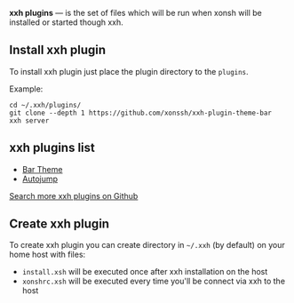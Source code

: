 **xxh plugins** — is the set of files which will be run when xonsh will be installed or started though xxh.

## Install xxh plugin

To install xxh plugin just place the plugin directory to the `plugins`.

Example:
```
cd ~/.xxh/plugins/
git clone --depth 1 https://github.com/xonssh/xxh-plugin-theme-bar
xxh server
```

## xxh plugins list

* [Bar Theme](https://github.com/xonssh/xxh-plugin-theme-bar)
* [Autojump](https://github.com/xonssh/xxh-plugin-autojump)

[Search more xxh plugins on Github](https://github.com/search?q=xxh-plugin)

## Create xxh plugin

To create xxh plugin you can create directory in `~/.xxh` (by default) on your home host with files:
* `install.xsh` will be executed once after xxh installation on the host
* `xonshrc.xsh` will be executed every time you'll be connect via xxh to the host
